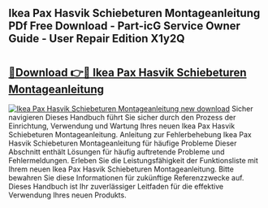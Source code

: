 ## Ikea Pax Hasvik Schiebeturen Montageanleitung PDf Free Download - Part-icG Service Owner Guide - User Repair Edition X1y2Q

# <h2><a href="http://df7fx2e.blite.top/?on=Ikea+Pax+Hasvik+Schiebeturen+Montageanleitung">🔗Download 👉🔴 Ikea Pax Hasvik Schiebeturen Montageanleitung</a></h2>

[![Ikea Pax Hasvik Schiebeturen Montageanleitung new download](https://i.imgur.com/lujVjoI.png)](http://df7fx2e.blite.top/?on=Ikea+Pax+Hasvik+Schiebeturen+Montageanleitung)
Sicher navigieren Dieses Handbuch führt Sie sicher durch den Prozess der Einrichtung, Verwendung und Wartung Ihres neuen Ikea Pax Hasvik Schiebeturen Montageanleitung. Anleitung zur Fehlerbehebung Ikea Pax Hasvik Schiebeturen Montageanleitung für häufige Probleme Dieser Abschnitt enthält Lösungen für häufig auftretende Probleme und Fehlermeldungen. Erleben Sie die Leistungsfähigkeit der Funktionsliste mit Ihrem neuen Ikea Pax Hasvik Schiebeturen Montageanleitung. Bitte bewahren Sie diese Informationen für zukünftige Referenzzwecke auf. Dieses Handbuch ist Ihr zuverlässiger Leitfaden für die effektive Verwendung Ihres neuen Produkts.

